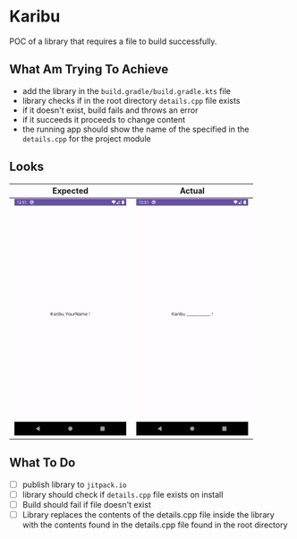 # Karibu

POC of a library that requires a file to build successfully.

## What Am Trying To Achieve
- add the library in the `build.gradle/build.gradle.kts` file
- library checks if in the root directory `details.cpp` file exists
- if it doesn't exist, build fails and throws an error
- if it succeeds it proceeds to change content
- the running app should show the name of the specified in the `details.cpp` for the project module

## Looks

|                                Expected                                 |                               Actual                                |
|:-----------------------------------------------------------------------:|:-------------------------------------------------------------------:|
| <img src="images/expected.png" width="200" hspace="2" alt="expected" /> | <img src="images/actual.png" width="200" hspace="2" alt="actual" /> |

## What To Do 
- [ ] publish library to `jitpack.io`
- [ ] library should check if `details.cpp` file exists on install
- [ ] Build should fail if file doesn't exist 
- [ ] Library replaces the contents of the details.cpp file inside the library with
the contents found in the details.cpp file found in the root directory
